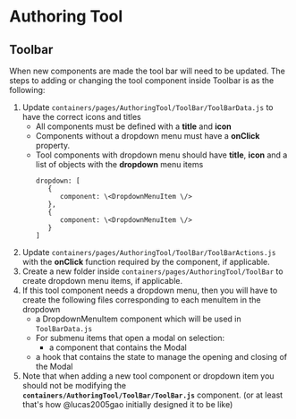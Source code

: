 # Authoring Tool

## Toolbar

When new components are made the tool bar will need to be updated.
The steps to adding or changing the tool component inside Toolbar is as the following:

1. Update `containers/pages/AuthoringTool/ToolBar/ToolBarData.js` to have the correct icons and titles
   - All components must be defined with a **title** and **icon**
   - Components without a dropdown menu must have a **onClick** property.
   - Tool components with dropdown menu should have **title**, **icon** and a list of objects with the **dropdown** menu items
     ```
     dropdown: [
        {
           component: \<DropdownMenuItem \/>
        },
        {
           component: \<DropdownMenuItem \/>
        }
     ]
     ```
2. Update `containers/pages/AuthoringTool/ToolBar/ToolBarActions.js` with the **onClick** function required by the component, if applicable.
3. Create a new folder inside `containers/pages/AuthoringTool/ToolBar` to create dropdown menu items, if applicable.
4. If this tool component needs a dropdown menu, then you will have to create the following files corresponding to each menuItem in the dropdown
   - a DropdownMenuItem component which will be used in `ToolBarData.js`
   - For submenu items that open a modal on selection:
     - a component that contains the Modal
   - a hook that contains the state to manage the opening and closing of the Modal
5. Note that when adding a new tool component or dropdown item you should not be modifying the **`containers/AuthoringTool/ToolBar/ToolBar.js`** component. (or at least that's how @lucas2005gao initially designed it to be like)
